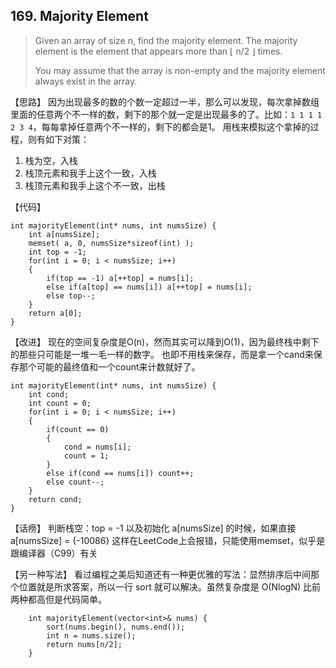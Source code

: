 ## 169. Majority Element

> Given an array of size n, find the majority element. The majority
> element is the element that appears more than ⌊ n/2 ⌋ times.
>
> You may assume that the array is non-empty and the majority element
> always exist in the array.


【思路】
因为出现最多的数的个数一定超过一半，那么可以发现，每次拿掉数组里面的任意两个不一样的数，剩下的那个就一定是出现最多的了。比如：`1 1 1 1 2 3 4`，每每拿掉任意两个不一样的，剩下的都会是1。
用栈来模拟这个拿掉的过程，则有如下对策：

1. 栈为空，入栈
2. 栈顶元素和我手上这个一致，入栈
3. 栈顶元素和我手上这个不一致，出栈

【代码】
```
int majorityElement(int* nums, int numsSize) {
    int a[numsSize];
    memset( a, 0, numsSize*sizeof(int) );
    int top = -1;
    for(int i = 0; i < numsSize; i++)
    {
    	if(top == -1) a[++top] = nums[i];
    	else if(a[top] == nums[i]) a[++top] = nums[i];
    	else top--;
	}
	return a[0];
}
```

【改进】
现在的空间复杂度是O(n)，然而其实可以降到O(1)，因为最终栈中剩下的那些只可能是一堆一毛一样的数字。
也即不用栈来保存，而是拿一个cand来保存那个可能的最终值和一个count来计数就好了。

```
int majorityElement(int* nums, int numsSize) {
    int cond;
    int count = 0;
    for(int i = 0; i < numsSize; i++)
    {
    	if(count == 0) 
		{
			cond = nums[i];
			count = 1;
		}
    	else if(cond == nums[i]) count++;
    	else count--;
	}
	return cond;
}
```

【话痨】
判断栈空：top = -1
以及初始化 a[numsSize] 的时候，如果直接 a[numsSize] = {-10086} 这样在LeetCode上会报错，只能使用memset，似乎是跟编译器（C99）有关

【另一种写法】
看过编程之美后知道还有一种更优雅的写法：显然排序后中间那个位置就是所求答案，所以一行 sort 就可以解决。虽然复杂度是 O(NlogN) 比前两种都高但是代码简单。

```
    int majorityElement(vector<int>& nums) {
        sort(nums.begin(), nums.end());
        int n = nums.size();
        return nums[n/2];
    }
```


[1]: https://leetcode.com/problems/majority-element/description/